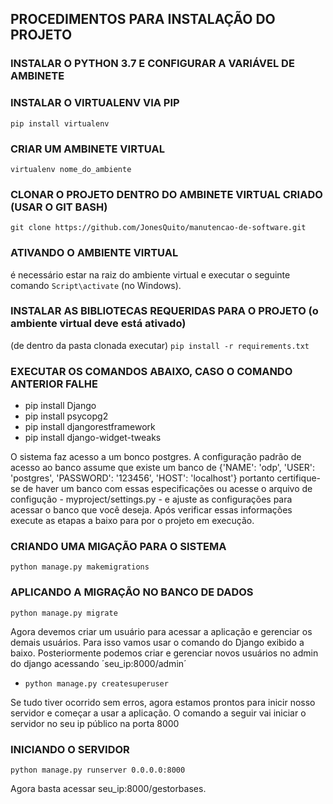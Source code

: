 ## PROCEDIMENTOS PARA INSTALAÇÃO DO PROJETO

### INSTALAR O PYTHON 3.7 E CONFIGURAR A VARIÁVEL DE AMBINETE


### INSTALAR O VIRTUALENV VIA PIP
`pip install virtualenv` 

### CRIAR UM AMBINETE VIRTUAL
`virtualenv nome_do_ambiente`

### CLONAR O PROJETO DENTRO DO AMBINETE VIRTUAL CRIADO (USAR O GIT BASH)
`git clone https://github.com/JonesQuito/manutencao-de-software.git`

### ATIVANDO O AMBIENTE VIRTUAL
é necessário estar na raiz do ambiente virtual e executar o seguinte comando `Script\activate` (no Windows).

### INSTALAR AS BIBLIOTECAS REQUERIDAS PARA O PROJETO (o ambiente virtual deve está ativado)
(de dentro da pasta clonada executar) `pip install -r requirements.txt`

### EXECUTAR OS COMANDOS ABAIXO, CASO O COMANDO ANTERIOR FALHE
 - pip install Django
 - pip install psycopg2
 - pip install djangorestframework
 - pip install django-widget-tweaks


O sistema faz acesso a um bonco postgres. A configuração padrão de acesso ao banco assume que existe um banco de
{'NAME': 'odp', 'USER': 'postgres', 'PASSWORD': '123456', 'HOST': 'localhost'} portanto certifique-se de haver um banco
com essas especificações ou acesse o arquivo de configução - myproject/settings.py - e ajuste as configurações para
acessar o banco que você deseja. Após verificar essas informações execute as etapas a baixo para por o projeto em execução.

### CRIANDO UMA MIGAÇÃO PARA O SISTEMA
`python manage.py makemigrations`

### APLICANDO A MIGRAÇÃO NO BANCO DE DADOS
`python manage.py migrate`

Agora devemos criar um usuário para acessar a aplicação e gerenciar os demais usuários. Para isso vamos usar o comando
do Django exibido a baixo. Posteriormente podemos criar e gerenciar novos usuários no admin do django acessando
´seu_ip:8000/admin´
- `python manage.py createsuperuser`




Se tudo tiver ocorrido sem erros, agora estamos prontos para inicir nosso servidor e começar a usar a aplicação.
O comando a seguir vai iniciar o servidor no seu ip público na porta 8000

### INICIANDO O SERVIDOR
`python manage.py runserver 0.0.0.0:8000`

Agora basta acessar seu_ip:8000/gestorbases. 